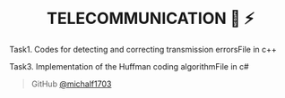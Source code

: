 
<h1 align="center">
  <br>
  <br>
  TELECOMMUNICATION 📲 ⚡️
  <br>
</h1>
Task1. Codes for detecting and correcting transmission errorsFile in c++ 



Task3. Implementation of the Huffman coding algorithmFile in c#

> GitHub [@michalf1703](https://github.com/michalf1703)


